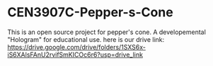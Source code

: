 # CEN3907C-Pepper-s-Cone
This is an open source project for pepper's cone. A developemental "Hologram" for educational use.
here is our drive link: https://drive.google.com/drive/folders/1SXS6x-iS6XAlsFAnU2rvifSmKICOc6r6?usp=drive_link
